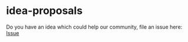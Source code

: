 # idea-proposals
Do you have an idea which could help our community, file an issue here: [Issue](https://github.com/VasaviDevelopers/idea-proposals/issues)
